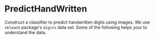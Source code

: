 # PredictHandWritten
Construct a classifier to predict handwritten digits using images.  We use `sklean`n package's `digits`  data set. Some of the following helps your to understand the data. 
